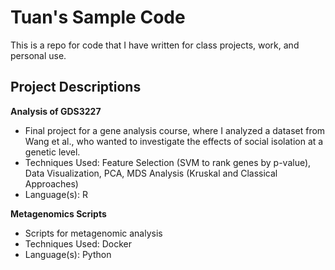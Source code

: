 # Tuan's Sample Code #
This is a repo for code that I have written for class projects, work, and personal use.

## Project Descriptions ##
**Analysis of GDS3227**
- Final project for a gene analysis course, where I analyzed a dataset from Wang et al., who wanted to investigate the effects of social isolation at a genetic level.
- Techniques Used: Feature Selection (SVM to rank genes by p-value), Data Visualization, PCA, MDS Analysis (Kruskal and Classical Approaches)
- Language(s): R

**Metagenomics Scripts**
- Scripts for metagenomic analysis
- Techniques Used: Docker
- Language(s): Python
